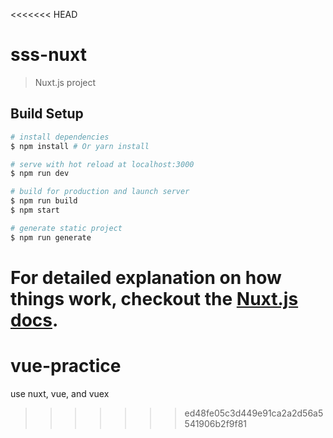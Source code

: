 <<<<<<< HEAD
# sss-nuxt

> Nuxt.js project

## Build Setup

``` bash
# install dependencies
$ npm install # Or yarn install

# serve with hot reload at localhost:3000
$ npm run dev

# build for production and launch server
$ npm run build
$ npm start

# generate static project
$ npm run generate
```

For detailed explanation on how things work, checkout the [Nuxt.js docs](https://github.com/nuxt/nuxt.js).
=======
# vue-practice
use nuxt, vue, and vuex
>>>>>>> ed48fe05c3d449e91ca2a2d56a5541906b2f9f81
